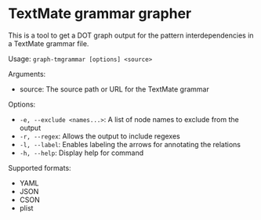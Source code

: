 # TextMate grammar grapher

This is a tool to get a DOT graph output for the pattern interdependencies in a TextMate grammar file.

Usage: `graph-tmgrammar [options] <source>`

Arguments:
  * source: The source path or URL for the TextMate grammar

Options:
  * `-e, --exclude <names...>`: A list of node names to exclude from the output
  * `-r, --regex`: Allows the output to include regexes
  * `-l, --label`: Enables labeling the arrows for annotating the relations
  * `-h, --help`: Display help for command

Supported formats:
 * YAML
 * JSON
 * CSON
 * plist
